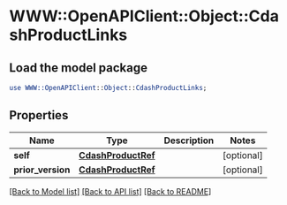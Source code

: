 # WWW::OpenAPIClient::Object::CdashProductLinks

## Load the model package
```perl
use WWW::OpenAPIClient::Object::CdashProductLinks;
```

## Properties
Name | Type | Description | Notes
------------ | ------------- | ------------- | -------------
**self** | [**CdashProductRef**](CdashProductRef.md) |  | [optional] 
**prior_version** | [**CdashProductRef**](CdashProductRef.md) |  | [optional] 

[[Back to Model list]](../README.md#documentation-for-models) [[Back to API list]](../README.md#documentation-for-api-endpoints) [[Back to README]](../README.md)


